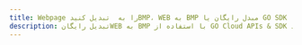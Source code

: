 ---title: Webpage را به  تبدیل کنیدBMP، WEB به BMP مبدل رایگان یا GO SDKdescription: تبدیل رایگانWEB به BMP با استفاده از GO Cloud APIs & SDK همچنین اسناد PDF را در Cloud ایجاد، ویرایش و رندر کنید.---